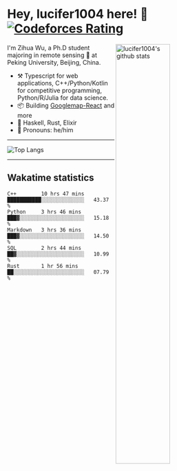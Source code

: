 # Hey, lucifer1004 here! :wave: [![Codeforces Rating](https://cfrating.ihcr.top/?user=lucifer1004&style=flat-square)](https://codeforces.com/profile/lucifer1004)

<img width="50%" align="right" alt="lucifer1004's github stats" src="https://github-readme-stats.vercel.app/api?username=lucifer1004&show_icons=true">

I'm Zihua Wu, a Ph.D student majoring in remote sensing :satellite: at Peking University, Beijing, China.

- :hammer_and_pick: Typescript for web applications, C++/Python/Kotlin for competitive programming, Python/R/Julia for data science.
- :package: Building [Googlemap-React](https://github.com/googlemap-react/googlemap-react) and more
- :seedling: Haskell, Rust, Elixir
- :man: Pronouns: he/him

---

![Top Langs](https://github-readme-stats.vercel.app/api/top-langs/?username=lucifer1004&layout=compact)

---

## Wakatime statistics

<!--START_SECTION:waka-->
```text
C++        10 hrs 47 mins  ███████████░░░░░░░░░░░░░░   43.37 % 
Python     3 hrs 46 mins   ███▓░░░░░░░░░░░░░░░░░░░░░   15.18 % 
Markdown   3 hrs 36 mins   ███▓░░░░░░░░░░░░░░░░░░░░░   14.50 % 
SQL        2 hrs 44 mins   ██▓░░░░░░░░░░░░░░░░░░░░░░   10.99 % 
Rust       1 hr 56 mins    ██░░░░░░░░░░░░░░░░░░░░░░░   07.79 % 
```
<!--END_SECTION:waka-->
